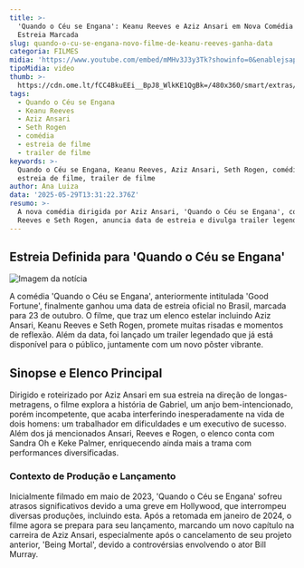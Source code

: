 ```yaml
---
title: >-
  'Quando o Céu se Engana': Keanu Reeves e Aziz Ansari em Nova Comédia com
  Estreia Marcada
slug: quando-o-cu-se-engana-novo-filme-de-keanu-reeves-ganha-data
categoria: FILMES
midia: 'https://www.youtube.com/embed/mMHv3J3y3Tk?showinfo=0&enablejsapi=1'
tipoMidia: video
thumb: >-
  https://cdn.ome.lt/fCC4BkuEEi__BpJ8_WlkKE1QgBk=/480x360/smart/extras/conteudos/Captura_de_Tela_2025-05-29_as_10.17.12.png
tags:
  - Quando o Céu se Engana
  - Keanu Reeves
  - Aziz Ansari
  - Seth Rogen
  - comédia
  - estreia de filme
  - trailer de filme
keywords: >-
  Quando o Céu se Engana, Keanu Reeves, Aziz Ansari, Seth Rogen, comédia,
  estreia de filme, trailer de filme
author: Ana Luiza
data: '2025-05-29T13:31:22.376Z'
resumo: >-
  A nova comédia dirigida por Aziz Ansari, 'Quando o Céu se Engana', com Keanu
  Reeves e Seth Rogen, anuncia data de estreia e divulga trailer legendado.
---
```


## Estreia Definida para 'Quando o Céu se Engana'

![Imagem da notícia](https://cdn.ome.lt/N64tfRD3Ot362NBJC5hMr2e4mR8=/fit-in/837x500/smart/uploads/conteudo/fotos/QUANDO-O-CEU-SE-ENGANA_4X5.jpg)

A comédia 'Quando o Céu se Engana', anteriormente intitulada 'Good Fortune', finalmente ganhou uma data de estreia oficial no Brasil, marcada para 23 de outubro. O filme, que traz um elenco estelar incluindo Aziz Ansari, Keanu Reeves e Seth Rogen, promete muitas risadas e momentos de reflexão. Além da data, foi lançado um trailer legendado que já está disponível para o público, juntamente com um novo pôster vibrante.

## Sinopse e Elenco Principal

Dirigido e roteirizado por Aziz Ansari em sua estreia na direção de longas-metragens, o filme explora a história de Gabriel, um anjo bem-intencionado, porém incompetente, que acaba interferindo inesperadamente na vida de dois homens: um trabalhador em dificuldades e um executivo de sucesso. Além dos já mencionados Ansari, Reeves e Rogen, o elenco conta com Sandra Oh e Keke Palmer, enriquecendo ainda mais a trama com performances diversificadas.

### Contexto de Produção e Lançamento

Inicialmente filmado em maio de 2023, 'Quando o Céu se Engana' sofreu atrasos significativos devido a uma greve em Hollywood, que interrompeu diversas produções, incluindo esta. Após a retomada em janeiro de 2024, o filme agora se prepara para seu lançamento, marcando um novo capítulo na carreira de Aziz Ansari, especialmente após o cancelamento de seu projeto anterior, 'Being Mortal', devido a controvérsias envolvendo o ator Bill Murray.
